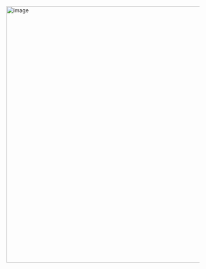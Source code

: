 

<img width="1920" height="671" alt="image" src="https://github.com/user-attachments/assets/0a972d83-88c8-47ec-a044-1cd2b5c89b06" />
